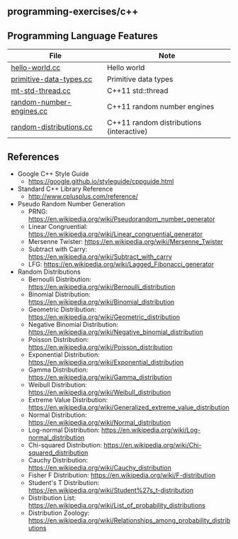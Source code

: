 ## programming-exercises/c++

## Programming Language Features
| File | Note
| --- | ---
| [hello-world.cc](hello-world.cc) | Hello world
| [primitive-data-types.cc](primitive-data-types.cc) | Primitive data types
| [mt-std-thread.cc](mt-std-thread.cc) | C++11 std::thread
| [random-number-engines.cc](random-number-engines.cc) | C++11 random number engines
| [random-distributions.cc](random-distributions.cc) | C++11 random distributions (interactive)

## References
* Google C++ Style Guide
  * https://google.github.io/styleguide/cppguide.html
* Standard C++ Library Reference
  * http://www.cplusplus.com/reference/
* Pseudo Random Number Generation
  * PRNG: https://en.wikipedia.org/wiki/Pseudorandom_number_generator
  * Linear Congruential: https://en.wikipedia.org/wiki/Linear_congruential_generator
  * Mersenne Twister: https://en.wikipedia.org/wiki/Mersenne_Twister
  * Subtract with Carry: https://en.wikipedia.org/wiki/Subtract_with_carry
  * LFG: https://en.wikipedia.org/wiki/Lagged_Fibonacci_generator
* Random Distributions
  * Bernoulli Distribution: https://en.wikipedia.org/wiki/Bernoulli_distribution
  * Binomial Distribution: https://en.wikipedia.org/wiki/Binomial_distribution
  * Geometric Distribution: https://en.wikipedia.org/wiki/Geometric_distribution
  * Negative Binomial Distribution: https://en.wikipedia.org/wiki/Negative_binomial_distribution
  * Poisson Distribution: https://en.wikipedia.org/wiki/Poisson_distribution
  * Exponential Distribution: https://en.wikipedia.org/wiki/Exponential_distribution
  * Gamma Distribution: https://en.wikipedia.org/wiki/Gamma_distribution
  * Weibull Distribution: https://en.wikipedia.org/wiki/Weibull_distribution
  * Extreme Value Distribution: https://en.wikipedia.org/wiki/Generalized_extreme_value_distribution
  * Normal Distribution: https://en.wikipedia.org/wiki/Normal_distribution
  * Log-normal Distribution: https://en.wikipedia.org/wiki/Log-normal_distribution
  * Chi-squared Distribution: https://en.wikipedia.org/wiki/Chi-squared_distribution
  * Cauchy Distribution: https://en.wikipedia.org/wiki/Cauchy_distribution
  * Fisher F Distribution: https://en.wikipedia.org/wiki/F-distribution
  * Student's T Distribution: https://en.wikipedia.org/wiki/Student%27s_t-distribution
  * Distribution List: https://en.wikipedia.org/wiki/List_of_probability_distributions
  * Distribution Zoology: https://en.wikipedia.org/wiki/Relationships_among_probability_distributions

